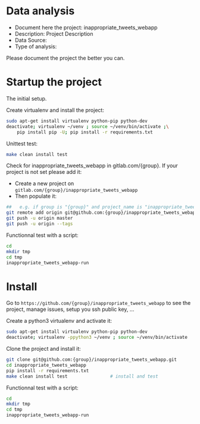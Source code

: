 # Data analysis
- Document here the project: inappropriate_tweets_webapp
- Description: Project Description
- Data Source:
- Type of analysis:

Please document the project the better you can.

# Startup the project

The initial setup.

Create virtualenv and install the project:
```bash
sudo apt-get install virtualenv python-pip python-dev
deactivate; virtualenv ~/venv ; source ~/venv/bin/activate ;\
    pip install pip -U; pip install -r requirements.txt
```

Unittest test:
```bash
make clean install test
```

Check for inappropriate_tweets_webapp in gitlab.com/{group}.
If your project is not set please add it:

- Create a new project on `gitlab.com/{group}/inappropriate_tweets_webapp`
- Then populate it:

```bash
##   e.g. if group is "{group}" and project_name is "inappropriate_tweets_webapp"
git remote add origin git@github.com:{group}/inappropriate_tweets_webapp.git
git push -u origin master
git push -u origin --tags
```

Functionnal test with a script:

```bash
cd
mkdir tmp
cd tmp
inappropriate_tweets_webapp-run
```

# Install

Go to `https://github.com/{group}/inappropriate_tweets_webapp` to see the project, manage issues,
setup you ssh public key, ...

Create a python3 virtualenv and activate it:

```bash
sudo apt-get install virtualenv python-pip python-dev
deactivate; virtualenv -ppython3 ~/venv ; source ~/venv/bin/activate
```

Clone the project and install it:

```bash
git clone git@github.com:{group}/inappropriate_tweets_webapp.git
cd inappropriate_tweets_webapp
pip install -r requirements.txt
make clean install test                # install and test
```
Functionnal test with a script:

```bash
cd
mkdir tmp
cd tmp
inappropriate_tweets_webapp-run
```
